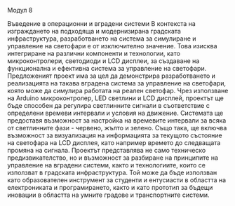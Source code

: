 Модул 8

Въведение в операционни и вградени системи
В контекста на изграждането на подходяща и модернизирана градската
инфраструктура, разработването на система за симулиране и управление на
светофари е от изключително значение. Това изисква интегриране на
различни компоненти и технологии, като микроконтролери, светодиоди и
LCD дисплеи, за създаване на функционална и ефективна система за
управление на светофари.
Предложеният проект има за цел да демонстрира разработването и
реализацията на такава вградена система за управление на светофари, която
може да симулира работата на реален светофар. Чрез използване на Arduino
микроконтролер, LED светлини и LCD дисплей, проектът ще бъде способен
да регулира светлинните сигнали в съответствие с определени времеви
интервали и условия на движение.
Системата ще предоставя възможност за настройка на времевите интервали за
всяка от светлинните фази - червено, жълто и зелено. Също така, ще включва
възможност за визуализация на информацията за текущото състояние на
светофара на LCD дисплея, като например времето до следващата промяна на
сигнала.
Проектът представлява не само техническо предизвикателство, но и
възможност за разбиране на принципите на управление на вградени системи,
както и технологиите, които се използват в градската инфраструктура. Той
може да бъде използван като образователен инструмент за студенти и
ентусиасти в областта на електрониката и програмирането, както и като
прототип за бъдещи иновации в областта на умните градове и транспортните
системи.
